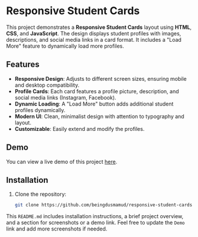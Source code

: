 # Responsive Student Cards

This project demonstrates a **Responsive Student Cards** layout using **HTML**, **CSS**, and **JavaScript**. The design displays student profiles with images, descriptions, and social media links in a card format. It includes a "Load More" feature to dynamically load more profiles.

## Features
- **Responsive Design**: Adjusts to different screen sizes, ensuring mobile and desktop compatibility.
- **Profile Cards**: Each card features a profile picture, description, and social media links (Instagram, Facebook).
- **Dynamic Loading**: A "Load More" button adds additional student profiles dynamically.
- **Modern UI**: Clean, minimalist design with attention to typography and layout.
- **Customizable**: Easily extend and modify the profiles.

## Demo
You can view a live demo of this project [here](https://mamudcoding.blogspot.com/p/students-gallary.html).

## Installation
1. Clone the repository:
   ```bash
   git clone https://github.com/beingdusmamud/responsive-student-cards.git


This `README.md` includes installation instructions, a brief project overview, and a section for screenshots or a demo link. Feel free to update the `Demo` link and add more screenshots if needed.
